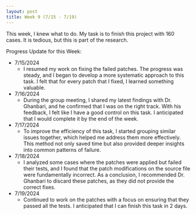 ```yaml
---
layout: post
title: Week 9 (7/15 - 7/19)
---
```


This week, I knew what to do.  My task is to finish this project with 160 cases.  It is tedious, but this is part of the research.  

Progress Update for this Week:

  - 7/15/2024
      - I resumed my work on fixing the failed patches. The progress was steady, and I began to develop a more systematic approach to this task. I felt that for every patch that I fixed, I learned something valuable.
  - 7/16/2024
      - During the group meeting, I shared my latest findings with Dr. Ghanbari, and he confirmed that I was on the right track.  With his feedback, I felt like I have a good control on this task.  I anticipated that I would complete it by the end of the week.   
  - 7/17/2024
      - To improve the efficiency of this task, I started grouping similar issues together, which helped me address them more effectively.  This method not only saved time but also provided deeper insights into common patterns of failure.
  - 7/18/2024
      - I analyzed some cases where the patches were applied but failed their tests, and I found that the patch modifications on the source file were fundamentally incorrect.  As a conclusion, I recommended Dr. Ghanbari to discard these patches, as they did not provide the correct fixes.  
  - 7/19/2024
      - Continued to work on the patches with a focus on ensuring that they passed all the tests.  I anticipated that I can finish this task in 2 days.  
